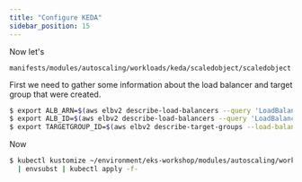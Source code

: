 ```yaml
---
title: "Configure KEDA"
sidebar_position: 15
---
```


Now let's

```file
manifests/modules/autoscaling/workloads/keda/scaledobject/scaledobject.yaml
```

First we need to gather some information about the load balancer and target group that were created.

```bash
$ export ALB_ARN=$(aws elbv2 describe-load-balancers --query 'LoadBalancers[?contains(LoadBalancerName, `k8s-ui-ui`) == `true`]' | jq -r .[0].LoadBalancerArn)
$ export ALB_ID=$(aws elbv2 describe-load-balancers --query 'LoadBalancers[?contains(LoadBalancerName, `k8s-ui-ui`) == `true`]' | jq -r .[0].LoadBalancerArn | awk -F "loadbalancer/" '{print $2}')
$ export TARGETGROUP_ID=$(aws elbv2 describe-target-groups --load-balancer-arn $ALB_ARN | jq -r '.TargetGroups[0].TargetGroupArn' | awk -F ":" '{print $6}')
```

Now

```bash
$ kubectl kustomize ~/environment/eks-workshop/modules/autoscaling/workloads/keda/scaledobject \
  | envsubst | kubectl apply -f-
```